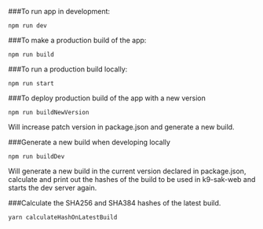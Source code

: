 ###To run app in development:

`npm run dev`

###To make a production build of the app:

`npm run build`

###To run a production build locally:

`npm run start`

###To deploy production build of the app with a new version

`npm run buildNewVersion`

Will increase patch version in package.json and generate a new build. 

###Generate a new build when developing locally

`npm run buildDev`

Will generate a new build in the current version declared in package.json, calculate and print out the hashes of the build to be used in k9-sak-web and starts the dev server again.

###Calculate the SHA256 and SHA384 hashes of the latest build.

`yarn calculateHashOnLatestBuild`


